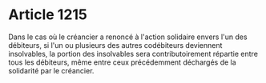 # Article 1215

Dans le cas où le créancier a renoncé à l'action solidaire envers l'un des débiteurs, si l'un ou plusieurs des autres codébiteurs deviennent insolvables, la portion des insolvables sera contributoirement répartie entre tous les débiteurs, même entre ceux précédemment déchargés de la solidarité par le créancier.